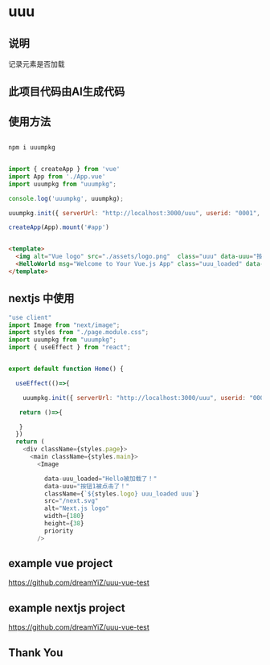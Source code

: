 # uuu

## 说明

记录元素是否加载

## 此项目代码由AI生成代码


## 使用方法

```bash

npm i uuumpkg

```

```javascript

import { createApp } from 'vue'
import App from './App.vue'
import uuumpkg from "uuumpkg";

console.log('uuumpkg', uuumpkg);

uuumpkg.init({ serverUrl: "http://localhost:3000/uuu", userid: "0001", console: true });

createApp(App).mount('#app')


```

```html

<template>
  <img alt="Vue logo" src="./assets/logo.png"  class="uuu" data-uuu="按钮1被点击了！">
  <HelloWorld msg="Welcome to Your Vue.js App" class="uuu_loaded" data-uuu_loaded="Hello被加载了！"/>
</template>


```

## nextjs 中使用

```javascript 
"use client"
import Image from "next/image";
import styles from "./page.module.css";
import uuumpkg from "uuumpkg";
import { useEffect } from "react";


export default function Home() {

  useEffect(()=>{

    uuumpkg.init({ serverUrl: "http://localhost:3000/uuu", userid: "0001", console: true });

   return ()=>{

   } 
  })
  return (
    <div className={styles.page}>
      <main className={styles.main}>
        <Image

          data-uuu_loaded="Hello被加载了！"
          data-uuu="按钮1被点击了！"
          className={`${styles.logo} uuu_loaded uuu`}
          src="/next.svg"
          alt="Next.js logo"
          width={180}
          height={38}
          priority
        />

```

## example vue project 

https://github.com/dreamYiZ/uuu-vue-test

## example nextjs project 

https://github.com/dreamYiZ/uuu-vue-test


## Thank You
